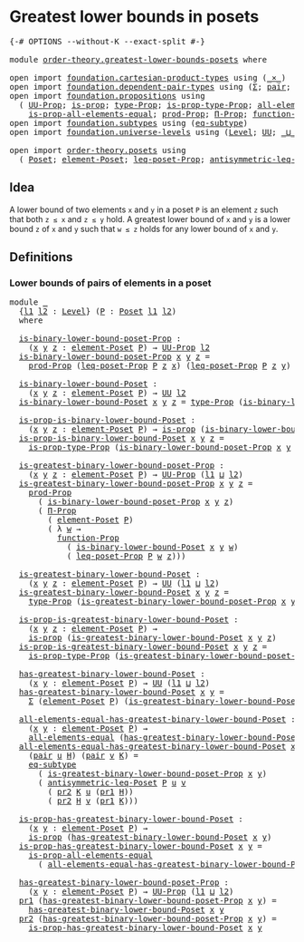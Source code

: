 # Greatest lower bounds in posets

<pre class="Agda"><a id="44" class="Symbol">{-#</a> <a id="48" class="Keyword">OPTIONS</a> <a id="56" class="Pragma">--without-K</a> <a id="68" class="Pragma">--exact-split</a> <a id="82" class="Symbol">#-}</a>

<a id="87" class="Keyword">module</a> <a id="94" href="order-theory.greatest-lower-bounds-posets.html" class="Module">order-theory.greatest-lower-bounds-posets</a> <a id="136" class="Keyword">where</a>

<a id="143" class="Keyword">open</a> <a id="148" class="Keyword">import</a> <a id="155" href="foundation.cartesian-product-types.html" class="Module">foundation.cartesian-product-types</a> <a id="190" class="Keyword">using</a> <a id="196" class="Symbol">(</a><a id="197" href="foundation-core.cartesian-product-types.html#577" class="Function Operator">_×_</a><a id="200" class="Symbol">)</a>
<a id="202" class="Keyword">open</a> <a id="207" class="Keyword">import</a> <a id="214" href="foundation.dependent-pair-types.html" class="Module">foundation.dependent-pair-types</a> <a id="246" class="Keyword">using</a> <a id="252" class="Symbol">(</a><a id="253" href="foundation-core.dependent-pair-types.html#502" class="Record">Σ</a><a id="254" class="Symbol">;</a> <a id="256" href="foundation-core.dependent-pair-types.html#575" class="InductiveConstructor">pair</a><a id="260" class="Symbol">;</a> <a id="262" href="foundation-core.dependent-pair-types.html#592" class="Field">pr1</a><a id="265" class="Symbol">;</a> <a id="267" href="foundation-core.dependent-pair-types.html#604" class="Field">pr2</a><a id="270" class="Symbol">)</a>
<a id="272" class="Keyword">open</a> <a id="277" class="Keyword">import</a> <a id="284" href="foundation.propositions.html" class="Module">foundation.propositions</a> <a id="308" class="Keyword">using</a>
  <a id="316" class="Symbol">(</a> <a id="318" href="foundation-core.propositions.html#1380" class="Function">UU-Prop</a><a id="325" class="Symbol">;</a> <a id="327" href="foundation-core.propositions.html#1296" class="Function">is-prop</a><a id="334" class="Symbol">;</a> <a id="336" href="foundation-core.propositions.html#1482" class="Function">type-Prop</a><a id="345" class="Symbol">;</a> <a id="347" href="foundation-core.propositions.html#1549" class="Function">is-prop-type-Prop</a><a id="364" class="Symbol">;</a> <a id="366" href="foundation-core.propositions.html#2193" class="Function">all-elements-equal</a><a id="384" class="Symbol">;</a>
    <a id="390" href="foundation-core.propositions.html#2392" class="Function">is-prop-all-elements-equal</a><a id="416" class="Symbol">;</a> <a id="418" href="foundation-core.propositions.html#5861" class="Function">prod-Prop</a><a id="427" class="Symbol">;</a> <a id="429" href="foundation-core.propositions.html#6681" class="Function">Π-Prop</a><a id="435" class="Symbol">;</a> <a id="437" href="foundation-core.propositions.html#8281" class="Function">function-Prop</a><a id="450" class="Symbol">)</a>
<a id="452" class="Keyword">open</a> <a id="457" class="Keyword">import</a> <a id="464" href="foundation.subtypes.html" class="Module">foundation.subtypes</a> <a id="484" class="Keyword">using</a> <a id="490" class="Symbol">(</a><a id="491" href="foundation-core.subtypes.html#3371" class="Function">eq-subtype</a><a id="501" class="Symbol">)</a>
<a id="503" class="Keyword">open</a> <a id="508" class="Keyword">import</a> <a id="515" href="foundation.universe-levels.html" class="Module">foundation.universe-levels</a> <a id="542" class="Keyword">using</a> <a id="548" class="Symbol">(</a><a id="549" href="Agda.Primitive.html#597" class="Postulate">Level</a><a id="554" class="Symbol">;</a> <a id="556" href="foundation-core.universe-levels.html#222" class="Primitive">UU</a><a id="558" class="Symbol">;</a> <a id="560" href="Agda.Primitive.html#810" class="Primitive Operator">_⊔_</a><a id="563" class="Symbol">)</a>

<a id="566" class="Keyword">open</a> <a id="571" class="Keyword">import</a> <a id="578" href="order-theory.posets.html" class="Module">order-theory.posets</a> <a id="598" class="Keyword">using</a>
  <a id="606" class="Symbol">(</a> <a id="608" href="order-theory.posets.html#731" class="Function">Poset</a><a id="613" class="Symbol">;</a> <a id="615" href="order-theory.posets.html#1145" class="Function">element-Poset</a><a id="628" class="Symbol">;</a> <a id="630" href="order-theory.posets.html#1194" class="Function">leq-poset-Prop</a><a id="644" class="Symbol">;</a> <a id="646" href="order-theory.posets.html#1983" class="Function">antisymmetric-leq-Poset</a><a id="669" class="Symbol">)</a>
</pre>
## Idea

A lower bound of two elements `x` and `y` in a poset `P` is an element `z` such that both `z ≤ x` and `z ≤ y` hold. A greatest lower bound of `x` and `y` is a lower bound `z` of `x` and `y` such that `w ≤ z` holds for any lower bound of `x` and `y`.

## Definitions

### Lower bounds of pairs of elements in a poset

<pre class="Agda"><a id="1010" class="Keyword">module</a> <a id="1017" href="order-theory.greatest-lower-bounds-posets.html#1017" class="Module">_</a>
  <a id="1021" class="Symbol">{</a><a id="1022" href="order-theory.greatest-lower-bounds-posets.html#1022" class="Bound">l1</a> <a id="1025" href="order-theory.greatest-lower-bounds-posets.html#1025" class="Bound">l2</a> <a id="1028" class="Symbol">:</a> <a id="1030" href="Agda.Primitive.html#597" class="Postulate">Level</a><a id="1035" class="Symbol">}</a> <a id="1037" class="Symbol">(</a><a id="1038" href="order-theory.greatest-lower-bounds-posets.html#1038" class="Bound">P</a> <a id="1040" class="Symbol">:</a> <a id="1042" href="order-theory.posets.html#731" class="Function">Poset</a> <a id="1048" href="order-theory.greatest-lower-bounds-posets.html#1022" class="Bound">l1</a> <a id="1051" href="order-theory.greatest-lower-bounds-posets.html#1025" class="Bound">l2</a><a id="1053" class="Symbol">)</a>
  <a id="1057" class="Keyword">where</a>

  <a id="1066" href="order-theory.greatest-lower-bounds-posets.html#1066" class="Function">is-binary-lower-bound-poset-Prop</a> <a id="1099" class="Symbol">:</a>
    <a id="1105" class="Symbol">(</a><a id="1106" href="order-theory.greatest-lower-bounds-posets.html#1106" class="Bound">x</a> <a id="1108" href="order-theory.greatest-lower-bounds-posets.html#1108" class="Bound">y</a> <a id="1110" href="order-theory.greatest-lower-bounds-posets.html#1110" class="Bound">z</a> <a id="1112" class="Symbol">:</a> <a id="1114" href="order-theory.posets.html#1145" class="Function">element-Poset</a> <a id="1128" href="order-theory.greatest-lower-bounds-posets.html#1038" class="Bound">P</a><a id="1129" class="Symbol">)</a> <a id="1131" class="Symbol">→</a> <a id="1133" href="foundation-core.propositions.html#1380" class="Function">UU-Prop</a> <a id="1141" href="order-theory.greatest-lower-bounds-posets.html#1025" class="Bound">l2</a>
  <a id="1146" href="order-theory.greatest-lower-bounds-posets.html#1066" class="Function">is-binary-lower-bound-poset-Prop</a> <a id="1179" href="order-theory.greatest-lower-bounds-posets.html#1179" class="Bound">x</a> <a id="1181" href="order-theory.greatest-lower-bounds-posets.html#1181" class="Bound">y</a> <a id="1183" href="order-theory.greatest-lower-bounds-posets.html#1183" class="Bound">z</a> <a id="1185" class="Symbol">=</a>
    <a id="1191" href="foundation-core.propositions.html#5861" class="Function">prod-Prop</a> <a id="1201" class="Symbol">(</a><a id="1202" href="order-theory.posets.html#1194" class="Function">leq-poset-Prop</a> <a id="1217" href="order-theory.greatest-lower-bounds-posets.html#1038" class="Bound">P</a> <a id="1219" href="order-theory.greatest-lower-bounds-posets.html#1183" class="Bound">z</a> <a id="1221" href="order-theory.greatest-lower-bounds-posets.html#1179" class="Bound">x</a><a id="1222" class="Symbol">)</a> <a id="1224" class="Symbol">(</a><a id="1225" href="order-theory.posets.html#1194" class="Function">leq-poset-Prop</a> <a id="1240" href="order-theory.greatest-lower-bounds-posets.html#1038" class="Bound">P</a> <a id="1242" href="order-theory.greatest-lower-bounds-posets.html#1183" class="Bound">z</a> <a id="1244" href="order-theory.greatest-lower-bounds-posets.html#1181" class="Bound">y</a><a id="1245" class="Symbol">)</a>

  <a id="1250" href="order-theory.greatest-lower-bounds-posets.html#1250" class="Function">is-binary-lower-bound-Poset</a> <a id="1278" class="Symbol">:</a>
    <a id="1284" class="Symbol">(</a><a id="1285" href="order-theory.greatest-lower-bounds-posets.html#1285" class="Bound">x</a> <a id="1287" href="order-theory.greatest-lower-bounds-posets.html#1287" class="Bound">y</a> <a id="1289" href="order-theory.greatest-lower-bounds-posets.html#1289" class="Bound">z</a> <a id="1291" class="Symbol">:</a> <a id="1293" href="order-theory.posets.html#1145" class="Function">element-Poset</a> <a id="1307" href="order-theory.greatest-lower-bounds-posets.html#1038" class="Bound">P</a><a id="1308" class="Symbol">)</a> <a id="1310" class="Symbol">→</a> <a id="1312" href="foundation-core.universe-levels.html#222" class="Primitive">UU</a> <a id="1315" href="order-theory.greatest-lower-bounds-posets.html#1025" class="Bound">l2</a>
  <a id="1320" href="order-theory.greatest-lower-bounds-posets.html#1250" class="Function">is-binary-lower-bound-Poset</a> <a id="1348" href="order-theory.greatest-lower-bounds-posets.html#1348" class="Bound">x</a> <a id="1350" href="order-theory.greatest-lower-bounds-posets.html#1350" class="Bound">y</a> <a id="1352" href="order-theory.greatest-lower-bounds-posets.html#1352" class="Bound">z</a> <a id="1354" class="Symbol">=</a> <a id="1356" href="foundation-core.propositions.html#1482" class="Function">type-Prop</a> <a id="1366" class="Symbol">(</a><a id="1367" href="order-theory.greatest-lower-bounds-posets.html#1066" class="Function">is-binary-lower-bound-poset-Prop</a> <a id="1400" href="order-theory.greatest-lower-bounds-posets.html#1348" class="Bound">x</a> <a id="1402" href="order-theory.greatest-lower-bounds-posets.html#1350" class="Bound">y</a> <a id="1404" href="order-theory.greatest-lower-bounds-posets.html#1352" class="Bound">z</a><a id="1405" class="Symbol">)</a>

  <a id="1410" href="order-theory.greatest-lower-bounds-posets.html#1410" class="Function">is-prop-is-binary-lower-bound-Poset</a> <a id="1446" class="Symbol">:</a>
    <a id="1452" class="Symbol">(</a><a id="1453" href="order-theory.greatest-lower-bounds-posets.html#1453" class="Bound">x</a> <a id="1455" href="order-theory.greatest-lower-bounds-posets.html#1455" class="Bound">y</a> <a id="1457" href="order-theory.greatest-lower-bounds-posets.html#1457" class="Bound">z</a> <a id="1459" class="Symbol">:</a> <a id="1461" href="order-theory.posets.html#1145" class="Function">element-Poset</a> <a id="1475" href="order-theory.greatest-lower-bounds-posets.html#1038" class="Bound">P</a><a id="1476" class="Symbol">)</a> <a id="1478" class="Symbol">→</a> <a id="1480" href="foundation-core.propositions.html#1296" class="Function">is-prop</a> <a id="1488" class="Symbol">(</a><a id="1489" href="order-theory.greatest-lower-bounds-posets.html#1250" class="Function">is-binary-lower-bound-Poset</a> <a id="1517" href="order-theory.greatest-lower-bounds-posets.html#1453" class="Bound">x</a> <a id="1519" href="order-theory.greatest-lower-bounds-posets.html#1455" class="Bound">y</a> <a id="1521" href="order-theory.greatest-lower-bounds-posets.html#1457" class="Bound">z</a><a id="1522" class="Symbol">)</a>
  <a id="1526" href="order-theory.greatest-lower-bounds-posets.html#1410" class="Function">is-prop-is-binary-lower-bound-Poset</a> <a id="1562" href="order-theory.greatest-lower-bounds-posets.html#1562" class="Bound">x</a> <a id="1564" href="order-theory.greatest-lower-bounds-posets.html#1564" class="Bound">y</a> <a id="1566" href="order-theory.greatest-lower-bounds-posets.html#1566" class="Bound">z</a> <a id="1568" class="Symbol">=</a>
    <a id="1574" href="foundation-core.propositions.html#1549" class="Function">is-prop-type-Prop</a> <a id="1592" class="Symbol">(</a><a id="1593" href="order-theory.greatest-lower-bounds-posets.html#1066" class="Function">is-binary-lower-bound-poset-Prop</a> <a id="1626" href="order-theory.greatest-lower-bounds-posets.html#1562" class="Bound">x</a> <a id="1628" href="order-theory.greatest-lower-bounds-posets.html#1564" class="Bound">y</a> <a id="1630" href="order-theory.greatest-lower-bounds-posets.html#1566" class="Bound">z</a><a id="1631" class="Symbol">)</a>

  <a id="1636" href="order-theory.greatest-lower-bounds-posets.html#1636" class="Function">is-greatest-binary-lower-bound-poset-Prop</a> <a id="1678" class="Symbol">:</a>
    <a id="1684" class="Symbol">(</a><a id="1685" href="order-theory.greatest-lower-bounds-posets.html#1685" class="Bound">x</a> <a id="1687" href="order-theory.greatest-lower-bounds-posets.html#1687" class="Bound">y</a> <a id="1689" href="order-theory.greatest-lower-bounds-posets.html#1689" class="Bound">z</a> <a id="1691" class="Symbol">:</a> <a id="1693" href="order-theory.posets.html#1145" class="Function">element-Poset</a> <a id="1707" href="order-theory.greatest-lower-bounds-posets.html#1038" class="Bound">P</a><a id="1708" class="Symbol">)</a> <a id="1710" class="Symbol">→</a> <a id="1712" href="foundation-core.propositions.html#1380" class="Function">UU-Prop</a> <a id="1720" class="Symbol">(</a><a id="1721" href="order-theory.greatest-lower-bounds-posets.html#1022" class="Bound">l1</a> <a id="1724" href="Agda.Primitive.html#810" class="Primitive Operator">⊔</a> <a id="1726" href="order-theory.greatest-lower-bounds-posets.html#1025" class="Bound">l2</a><a id="1728" class="Symbol">)</a>
  <a id="1732" href="order-theory.greatest-lower-bounds-posets.html#1636" class="Function">is-greatest-binary-lower-bound-poset-Prop</a> <a id="1774" href="order-theory.greatest-lower-bounds-posets.html#1774" class="Bound">x</a> <a id="1776" href="order-theory.greatest-lower-bounds-posets.html#1776" class="Bound">y</a> <a id="1778" href="order-theory.greatest-lower-bounds-posets.html#1778" class="Bound">z</a> <a id="1780" class="Symbol">=</a>
    <a id="1786" href="foundation-core.propositions.html#5861" class="Function">prod-Prop</a>
      <a id="1802" class="Symbol">(</a> <a id="1804" href="order-theory.greatest-lower-bounds-posets.html#1066" class="Function">is-binary-lower-bound-poset-Prop</a> <a id="1837" href="order-theory.greatest-lower-bounds-posets.html#1774" class="Bound">x</a> <a id="1839" href="order-theory.greatest-lower-bounds-posets.html#1776" class="Bound">y</a> <a id="1841" href="order-theory.greatest-lower-bounds-posets.html#1778" class="Bound">z</a><a id="1842" class="Symbol">)</a>
      <a id="1850" class="Symbol">(</a> <a id="1852" href="foundation-core.propositions.html#6681" class="Function">Π-Prop</a>
        <a id="1867" class="Symbol">(</a> <a id="1869" href="order-theory.posets.html#1145" class="Function">element-Poset</a> <a id="1883" href="order-theory.greatest-lower-bounds-posets.html#1038" class="Bound">P</a><a id="1884" class="Symbol">)</a>
        <a id="1894" class="Symbol">(</a> <a id="1896" class="Symbol">λ</a> <a id="1898" href="order-theory.greatest-lower-bounds-posets.html#1898" class="Bound">w</a> <a id="1900" class="Symbol">→</a>
          <a id="1912" href="foundation-core.propositions.html#8281" class="Function">function-Prop</a>
            <a id="1938" class="Symbol">(</a> <a id="1940" href="order-theory.greatest-lower-bounds-posets.html#1250" class="Function">is-binary-lower-bound-Poset</a> <a id="1968" href="order-theory.greatest-lower-bounds-posets.html#1774" class="Bound">x</a> <a id="1970" href="order-theory.greatest-lower-bounds-posets.html#1776" class="Bound">y</a> <a id="1972" href="order-theory.greatest-lower-bounds-posets.html#1898" class="Bound">w</a><a id="1973" class="Symbol">)</a>
            <a id="1987" class="Symbol">(</a> <a id="1989" href="order-theory.posets.html#1194" class="Function">leq-poset-Prop</a> <a id="2004" href="order-theory.greatest-lower-bounds-posets.html#1038" class="Bound">P</a> <a id="2006" href="order-theory.greatest-lower-bounds-posets.html#1898" class="Bound">w</a> <a id="2008" href="order-theory.greatest-lower-bounds-posets.html#1778" class="Bound">z</a><a id="2009" class="Symbol">)))</a>

  <a id="2016" href="order-theory.greatest-lower-bounds-posets.html#2016" class="Function">is-greatest-binary-lower-bound-Poset</a> <a id="2053" class="Symbol">:</a>
    <a id="2059" class="Symbol">(</a><a id="2060" href="order-theory.greatest-lower-bounds-posets.html#2060" class="Bound">x</a> <a id="2062" href="order-theory.greatest-lower-bounds-posets.html#2062" class="Bound">y</a> <a id="2064" href="order-theory.greatest-lower-bounds-posets.html#2064" class="Bound">z</a> <a id="2066" class="Symbol">:</a> <a id="2068" href="order-theory.posets.html#1145" class="Function">element-Poset</a> <a id="2082" href="order-theory.greatest-lower-bounds-posets.html#1038" class="Bound">P</a><a id="2083" class="Symbol">)</a> <a id="2085" class="Symbol">→</a> <a id="2087" href="foundation-core.universe-levels.html#222" class="Primitive">UU</a> <a id="2090" class="Symbol">(</a><a id="2091" href="order-theory.greatest-lower-bounds-posets.html#1022" class="Bound">l1</a> <a id="2094" href="Agda.Primitive.html#810" class="Primitive Operator">⊔</a> <a id="2096" href="order-theory.greatest-lower-bounds-posets.html#1025" class="Bound">l2</a><a id="2098" class="Symbol">)</a>
  <a id="2102" href="order-theory.greatest-lower-bounds-posets.html#2016" class="Function">is-greatest-binary-lower-bound-Poset</a> <a id="2139" href="order-theory.greatest-lower-bounds-posets.html#2139" class="Bound">x</a> <a id="2141" href="order-theory.greatest-lower-bounds-posets.html#2141" class="Bound">y</a> <a id="2143" href="order-theory.greatest-lower-bounds-posets.html#2143" class="Bound">z</a> <a id="2145" class="Symbol">=</a>
    <a id="2151" href="foundation-core.propositions.html#1482" class="Function">type-Prop</a> <a id="2161" class="Symbol">(</a><a id="2162" href="order-theory.greatest-lower-bounds-posets.html#1636" class="Function">is-greatest-binary-lower-bound-poset-Prop</a> <a id="2204" href="order-theory.greatest-lower-bounds-posets.html#2139" class="Bound">x</a> <a id="2206" href="order-theory.greatest-lower-bounds-posets.html#2141" class="Bound">y</a> <a id="2208" href="order-theory.greatest-lower-bounds-posets.html#2143" class="Bound">z</a><a id="2209" class="Symbol">)</a>

  <a id="2214" href="order-theory.greatest-lower-bounds-posets.html#2214" class="Function">is-prop-is-greatest-binary-lower-bound-Poset</a> <a id="2259" class="Symbol">:</a>
    <a id="2265" class="Symbol">(</a><a id="2266" href="order-theory.greatest-lower-bounds-posets.html#2266" class="Bound">x</a> <a id="2268" href="order-theory.greatest-lower-bounds-posets.html#2268" class="Bound">y</a> <a id="2270" href="order-theory.greatest-lower-bounds-posets.html#2270" class="Bound">z</a> <a id="2272" class="Symbol">:</a> <a id="2274" href="order-theory.posets.html#1145" class="Function">element-Poset</a> <a id="2288" href="order-theory.greatest-lower-bounds-posets.html#1038" class="Bound">P</a><a id="2289" class="Symbol">)</a> <a id="2291" class="Symbol">→</a>
    <a id="2297" href="foundation-core.propositions.html#1296" class="Function">is-prop</a> <a id="2305" class="Symbol">(</a><a id="2306" href="order-theory.greatest-lower-bounds-posets.html#2016" class="Function">is-greatest-binary-lower-bound-Poset</a> <a id="2343" href="order-theory.greatest-lower-bounds-posets.html#2266" class="Bound">x</a> <a id="2345" href="order-theory.greatest-lower-bounds-posets.html#2268" class="Bound">y</a> <a id="2347" href="order-theory.greatest-lower-bounds-posets.html#2270" class="Bound">z</a><a id="2348" class="Symbol">)</a>
  <a id="2352" href="order-theory.greatest-lower-bounds-posets.html#2214" class="Function">is-prop-is-greatest-binary-lower-bound-Poset</a> <a id="2397" href="order-theory.greatest-lower-bounds-posets.html#2397" class="Bound">x</a> <a id="2399" href="order-theory.greatest-lower-bounds-posets.html#2399" class="Bound">y</a> <a id="2401" href="order-theory.greatest-lower-bounds-posets.html#2401" class="Bound">z</a> <a id="2403" class="Symbol">=</a>
    <a id="2409" href="foundation-core.propositions.html#1549" class="Function">is-prop-type-Prop</a> <a id="2427" class="Symbol">(</a><a id="2428" href="order-theory.greatest-lower-bounds-posets.html#1636" class="Function">is-greatest-binary-lower-bound-poset-Prop</a> <a id="2470" href="order-theory.greatest-lower-bounds-posets.html#2397" class="Bound">x</a> <a id="2472" href="order-theory.greatest-lower-bounds-posets.html#2399" class="Bound">y</a> <a id="2474" href="order-theory.greatest-lower-bounds-posets.html#2401" class="Bound">z</a><a id="2475" class="Symbol">)</a>

  <a id="2480" href="order-theory.greatest-lower-bounds-posets.html#2480" class="Function">has-greatest-binary-lower-bound-Poset</a> <a id="2518" class="Symbol">:</a>
    <a id="2524" class="Symbol">(</a><a id="2525" href="order-theory.greatest-lower-bounds-posets.html#2525" class="Bound">x</a> <a id="2527" href="order-theory.greatest-lower-bounds-posets.html#2527" class="Bound">y</a> <a id="2529" class="Symbol">:</a> <a id="2531" href="order-theory.posets.html#1145" class="Function">element-Poset</a> <a id="2545" href="order-theory.greatest-lower-bounds-posets.html#1038" class="Bound">P</a><a id="2546" class="Symbol">)</a> <a id="2548" class="Symbol">→</a> <a id="2550" href="foundation-core.universe-levels.html#222" class="Primitive">UU</a> <a id="2553" class="Symbol">(</a><a id="2554" href="order-theory.greatest-lower-bounds-posets.html#1022" class="Bound">l1</a> <a id="2557" href="Agda.Primitive.html#810" class="Primitive Operator">⊔</a> <a id="2559" href="order-theory.greatest-lower-bounds-posets.html#1025" class="Bound">l2</a><a id="2561" class="Symbol">)</a>
  <a id="2565" href="order-theory.greatest-lower-bounds-posets.html#2480" class="Function">has-greatest-binary-lower-bound-Poset</a> <a id="2603" href="order-theory.greatest-lower-bounds-posets.html#2603" class="Bound">x</a> <a id="2605" href="order-theory.greatest-lower-bounds-posets.html#2605" class="Bound">y</a> <a id="2607" class="Symbol">=</a>
    <a id="2613" href="foundation-core.dependent-pair-types.html#502" class="Record">Σ</a> <a id="2615" class="Symbol">(</a><a id="2616" href="order-theory.posets.html#1145" class="Function">element-Poset</a> <a id="2630" href="order-theory.greatest-lower-bounds-posets.html#1038" class="Bound">P</a><a id="2631" class="Symbol">)</a> <a id="2633" class="Symbol">(</a><a id="2634" href="order-theory.greatest-lower-bounds-posets.html#2016" class="Function">is-greatest-binary-lower-bound-Poset</a> <a id="2671" href="order-theory.greatest-lower-bounds-posets.html#2603" class="Bound">x</a> <a id="2673" href="order-theory.greatest-lower-bounds-posets.html#2605" class="Bound">y</a><a id="2674" class="Symbol">)</a>

  <a id="2679" href="order-theory.greatest-lower-bounds-posets.html#2679" class="Function">all-elements-equal-has-greatest-binary-lower-bound-Poset</a> <a id="2736" class="Symbol">:</a>
    <a id="2742" class="Symbol">(</a><a id="2743" href="order-theory.greatest-lower-bounds-posets.html#2743" class="Bound">x</a> <a id="2745" href="order-theory.greatest-lower-bounds-posets.html#2745" class="Bound">y</a> <a id="2747" class="Symbol">:</a> <a id="2749" href="order-theory.posets.html#1145" class="Function">element-Poset</a> <a id="2763" href="order-theory.greatest-lower-bounds-posets.html#1038" class="Bound">P</a><a id="2764" class="Symbol">)</a> <a id="2766" class="Symbol">→</a>
    <a id="2772" href="foundation-core.propositions.html#2193" class="Function">all-elements-equal</a> <a id="2791" class="Symbol">(</a><a id="2792" href="order-theory.greatest-lower-bounds-posets.html#2480" class="Function">has-greatest-binary-lower-bound-Poset</a> <a id="2830" href="order-theory.greatest-lower-bounds-posets.html#2743" class="Bound">x</a> <a id="2832" href="order-theory.greatest-lower-bounds-posets.html#2745" class="Bound">y</a><a id="2833" class="Symbol">)</a>
  <a id="2837" href="order-theory.greatest-lower-bounds-posets.html#2679" class="Function">all-elements-equal-has-greatest-binary-lower-bound-Poset</a> <a id="2894" href="order-theory.greatest-lower-bounds-posets.html#2894" class="Bound">x</a> <a id="2896" href="order-theory.greatest-lower-bounds-posets.html#2896" class="Bound">y</a>
    <a id="2902" class="Symbol">(</a><a id="2903" href="foundation-core.dependent-pair-types.html#575" class="InductiveConstructor">pair</a> <a id="2908" href="order-theory.greatest-lower-bounds-posets.html#2908" class="Bound">u</a> <a id="2910" href="order-theory.greatest-lower-bounds-posets.html#2910" class="Bound">H</a><a id="2911" class="Symbol">)</a> <a id="2913" class="Symbol">(</a><a id="2914" href="foundation-core.dependent-pair-types.html#575" class="InductiveConstructor">pair</a> <a id="2919" href="order-theory.greatest-lower-bounds-posets.html#2919" class="Bound">v</a> <a id="2921" href="order-theory.greatest-lower-bounds-posets.html#2921" class="Bound">K</a><a id="2922" class="Symbol">)</a> <a id="2924" class="Symbol">=</a>
    <a id="2930" href="foundation-core.subtypes.html#3371" class="Function">eq-subtype</a>
      <a id="2947" class="Symbol">(</a> <a id="2949" href="order-theory.greatest-lower-bounds-posets.html#1636" class="Function">is-greatest-binary-lower-bound-poset-Prop</a> <a id="2991" href="order-theory.greatest-lower-bounds-posets.html#2894" class="Bound">x</a> <a id="2993" href="order-theory.greatest-lower-bounds-posets.html#2896" class="Bound">y</a><a id="2994" class="Symbol">)</a>
      <a id="3002" class="Symbol">(</a> <a id="3004" href="order-theory.posets.html#1983" class="Function">antisymmetric-leq-Poset</a> <a id="3028" href="order-theory.greatest-lower-bounds-posets.html#1038" class="Bound">P</a> <a id="3030" href="order-theory.greatest-lower-bounds-posets.html#2908" class="Bound">u</a> <a id="3032" href="order-theory.greatest-lower-bounds-posets.html#2919" class="Bound">v</a>
        <a id="3042" class="Symbol">(</a> <a id="3044" href="foundation-core.dependent-pair-types.html#604" class="Field">pr2</a> <a id="3048" href="order-theory.greatest-lower-bounds-posets.html#2921" class="Bound">K</a> <a id="3050" href="order-theory.greatest-lower-bounds-posets.html#2908" class="Bound">u</a> <a id="3052" class="Symbol">(</a><a id="3053" href="foundation-core.dependent-pair-types.html#592" class="Field">pr1</a> <a id="3057" href="order-theory.greatest-lower-bounds-posets.html#2910" class="Bound">H</a><a id="3058" class="Symbol">))</a>
        <a id="3069" class="Symbol">(</a> <a id="3071" href="foundation-core.dependent-pair-types.html#604" class="Field">pr2</a> <a id="3075" href="order-theory.greatest-lower-bounds-posets.html#2910" class="Bound">H</a> <a id="3077" href="order-theory.greatest-lower-bounds-posets.html#2919" class="Bound">v</a> <a id="3079" class="Symbol">(</a><a id="3080" href="foundation-core.dependent-pair-types.html#592" class="Field">pr1</a> <a id="3084" href="order-theory.greatest-lower-bounds-posets.html#2921" class="Bound">K</a><a id="3085" class="Symbol">)))</a>

  <a id="3092" href="order-theory.greatest-lower-bounds-posets.html#3092" class="Function">is-prop-has-greatest-binary-lower-bound-Poset</a> <a id="3138" class="Symbol">:</a>
    <a id="3144" class="Symbol">(</a><a id="3145" href="order-theory.greatest-lower-bounds-posets.html#3145" class="Bound">x</a> <a id="3147" href="order-theory.greatest-lower-bounds-posets.html#3147" class="Bound">y</a> <a id="3149" class="Symbol">:</a> <a id="3151" href="order-theory.posets.html#1145" class="Function">element-Poset</a> <a id="3165" href="order-theory.greatest-lower-bounds-posets.html#1038" class="Bound">P</a><a id="3166" class="Symbol">)</a> <a id="3168" class="Symbol">→</a>
    <a id="3174" href="foundation-core.propositions.html#1296" class="Function">is-prop</a> <a id="3182" class="Symbol">(</a><a id="3183" href="order-theory.greatest-lower-bounds-posets.html#2480" class="Function">has-greatest-binary-lower-bound-Poset</a> <a id="3221" href="order-theory.greatest-lower-bounds-posets.html#3145" class="Bound">x</a> <a id="3223" href="order-theory.greatest-lower-bounds-posets.html#3147" class="Bound">y</a><a id="3224" class="Symbol">)</a>
  <a id="3228" href="order-theory.greatest-lower-bounds-posets.html#3092" class="Function">is-prop-has-greatest-binary-lower-bound-Poset</a> <a id="3274" href="order-theory.greatest-lower-bounds-posets.html#3274" class="Bound">x</a> <a id="3276" href="order-theory.greatest-lower-bounds-posets.html#3276" class="Bound">y</a> <a id="3278" class="Symbol">=</a>
    <a id="3284" href="foundation-core.propositions.html#2392" class="Function">is-prop-all-elements-equal</a>
      <a id="3317" class="Symbol">(</a> <a id="3319" href="order-theory.greatest-lower-bounds-posets.html#2679" class="Function">all-elements-equal-has-greatest-binary-lower-bound-Poset</a> <a id="3376" href="order-theory.greatest-lower-bounds-posets.html#3274" class="Bound">x</a> <a id="3378" href="order-theory.greatest-lower-bounds-posets.html#3276" class="Bound">y</a><a id="3379" class="Symbol">)</a>

  <a id="3384" href="order-theory.greatest-lower-bounds-posets.html#3384" class="Function">has-greatest-binary-lower-bound-poset-Prop</a> <a id="3427" class="Symbol">:</a>
    <a id="3433" class="Symbol">(</a><a id="3434" href="order-theory.greatest-lower-bounds-posets.html#3434" class="Bound">x</a> <a id="3436" href="order-theory.greatest-lower-bounds-posets.html#3436" class="Bound">y</a> <a id="3438" class="Symbol">:</a> <a id="3440" href="order-theory.posets.html#1145" class="Function">element-Poset</a> <a id="3454" href="order-theory.greatest-lower-bounds-posets.html#1038" class="Bound">P</a><a id="3455" class="Symbol">)</a> <a id="3457" class="Symbol">→</a> <a id="3459" href="foundation-core.propositions.html#1380" class="Function">UU-Prop</a> <a id="3467" class="Symbol">(</a><a id="3468" href="order-theory.greatest-lower-bounds-posets.html#1022" class="Bound">l1</a> <a id="3471" href="Agda.Primitive.html#810" class="Primitive Operator">⊔</a> <a id="3473" href="order-theory.greatest-lower-bounds-posets.html#1025" class="Bound">l2</a><a id="3475" class="Symbol">)</a>
  <a id="3479" href="foundation-core.dependent-pair-types.html#592" class="Field">pr1</a> <a id="3483" class="Symbol">(</a><a id="3484" href="order-theory.greatest-lower-bounds-posets.html#3384" class="Function">has-greatest-binary-lower-bound-poset-Prop</a> <a id="3527" href="order-theory.greatest-lower-bounds-posets.html#3527" class="Bound">x</a> <a id="3529" href="order-theory.greatest-lower-bounds-posets.html#3529" class="Bound">y</a><a id="3530" class="Symbol">)</a> <a id="3532" class="Symbol">=</a>
    <a id="3538" href="order-theory.greatest-lower-bounds-posets.html#2480" class="Function">has-greatest-binary-lower-bound-Poset</a> <a id="3576" href="order-theory.greatest-lower-bounds-posets.html#3527" class="Bound">x</a> <a id="3578" href="order-theory.greatest-lower-bounds-posets.html#3529" class="Bound">y</a>
  <a id="3582" href="foundation-core.dependent-pair-types.html#604" class="Field">pr2</a> <a id="3586" class="Symbol">(</a><a id="3587" href="order-theory.greatest-lower-bounds-posets.html#3384" class="Function">has-greatest-binary-lower-bound-poset-Prop</a> <a id="3630" href="order-theory.greatest-lower-bounds-posets.html#3630" class="Bound">x</a> <a id="3632" href="order-theory.greatest-lower-bounds-posets.html#3632" class="Bound">y</a><a id="3633" class="Symbol">)</a> <a id="3635" class="Symbol">=</a>
    <a id="3641" href="order-theory.greatest-lower-bounds-posets.html#3092" class="Function">is-prop-has-greatest-binary-lower-bound-Poset</a> <a id="3687" href="order-theory.greatest-lower-bounds-posets.html#3630" class="Bound">x</a> <a id="3689" href="order-theory.greatest-lower-bounds-posets.html#3632" class="Bound">y</a>
</pre>